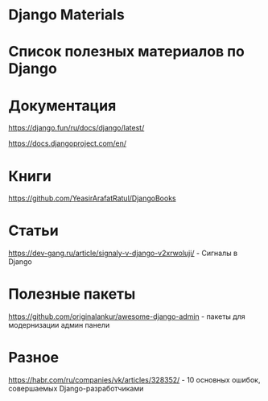 # Django Materials
# Список полезных материалов по Django

# Документация
https://django.fun/ru/docs/django/latest/

https://docs.djangoproject.com/en/


# Книги
https://github.com/YeasirArafatRatul/DjangoBooks


# Статьи
https://dev-gang.ru/article/signaly-v-django-v2xrwoluji/ - Сигналы в Django



# Полезные пакеты
https://github.com/originalankur/awesome-django-admin - пакеты для модернизации админ панели


# Разное
https://habr.com/ru/companies/vk/articles/328352/ - 10 основных ошибок, совершаемых Django-разработчиками
